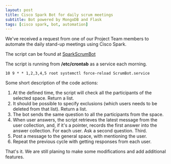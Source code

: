 ```yaml
---
layout: post
title: Cisco Spark Bot for daily scrum meetings
subtitle: Bot powered by MongoDB and Flask
tags: [cisco spark, bot, automation]
---
```


We've received a request from one of our Project Team members to automate the daily stand-up meetings using Cisco Spark.

The script can be found at [SparkScrumBot](https://github.com/dmkravch/SparkScrumBot)

The script is running from **/etc/crontab** as a service each morning.
```
10 9 * * 1,2,3,4,5 root systemctl force-reload ScrumBot.service
```

Some short description of the code actions:
1. At the defined time, the script will check all the participants of the selected space. Return a list.
2. It should be possible to specify exclusions (which users needs to be deleted from that list). Return a list.
3. The bot sends the same question to all the participants from the space.  
4. When user answers, the script retrieves the latest message from the user collection, and, if it's a pointer, records the first answer into the answer collection. For each user. Ask a second question. Third.
5. Post a message to the general space, with mentioning the user.
6. Repeat the previous cycle with getting responses from each user.

That's it. We are still planing to make some modifications and add additional features. 
